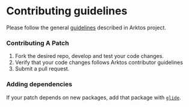 # Contributing guidelines

Please follow the general [guidelines](https://github.com/futurewei-cloud/arktos/blob/master/CONTRIBUTING.md) described in Arktos project.

### Contributing A Patch

1. Fork the desired repo, develop and test your code changes.
1. Verify that your code changes follows Arktos contributor guidelines
1. Submit a pull request.

### Adding dependencies

If your patch depends on new packages, add that package with [`glide`](https://glide.sh/).
